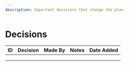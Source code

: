 ```yaml
---
description: Important decisions that change the plan.
---
```


# Decisions

| ID | Decision | Made By | Notes | Date Added |
| -- | -------- | ------- | ----- | ---------- |
|    |          |         |       |            |
|    |          |         |       |            |
|    |          |         |       |            |
